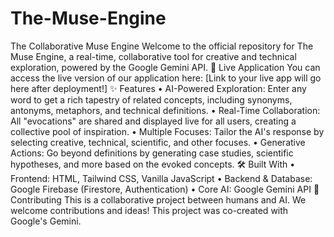 # The-Muse-Engine
The Collaborative Muse Engine
Welcome to the official repository for The Muse Engine, a real-time, collaborative tool for creative and technical exploration, powered by the Google Gemini API.
🚀 Live Application
You can access the live version of our application here:
[Link to your live app will go here after deployment!]
✨ Features
• AI-Powered Exploration: Enter any word to get a rich tapestry of related concepts, including synonyms, antonyms, metaphors, and technical definitions.
• Real-Time Collaboration: All "evocations" are shared and displayed live for all users, creating a collective pool of inspiration.
• Multiple Focuses: Tailor the AI's response by selecting creative, technical, scientific, and other focuses.
• Generative Actions: Go beyond definitions by generating case studies, scientific hypotheses, and more based on the evoked concepts.
🛠️ Built With
• Frontend: HTML, Tailwind CSS, Vanilla JavaScript
• Backend & Database: Google Firebase (Firestore, Authentication)
• Core AI: Google Gemini API
🤝 Contributing
This is a collaborative project between humans and AI. We welcome contributions and ideas!
This project was co-created with Google's Gemini.
